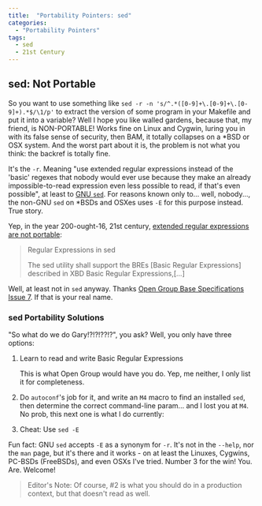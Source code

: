 ```yaml
---
title:  "Portability Pointers: sed"
categories: 
  - "Portability Pointers"
tags:
  - sed
  - 21st Century
---
```


## sed: Not Portable

So you want to use something like `sed -r -n 's/^.*([0-9]+\.[0-9]+\.[0-9]+).*$/\1/p'` to extract the version of some program in your Makefile and put it into a variable?  Well I hope you like walled gardens, because that, my friend, is NON-PORTABLE!  Works fine on Linux and Cygwin, luring you in with its false sense of security, then BAM, it totally collapses on a *BSD or OSX system.  And the worst part about it is, the problem is not what you think: the backref is totally fine.

It's the `-r`.  Meaning "use extended regular expressions instead of the 'basic' regexes that nobody would ever use because they make an already impossible-to-read expression even less possible to read, if that's even possible", at least to [GNU `sed`](http://www.gnu.org/software/sed/).  For reasons known only to... well, nobody..., the non-GNU `sed` on *BSDs and OSXes uses `-E` for this purpose instead.  True story.

Yep, in the year 200-ought-16, 21st century, [extended regular expressions are not portable](http://pubs.opengroup.org/onlinepubs/9699919799/utilities/sed.html):

> Regular Expressions in sed
> 
> The sed utility shall support the BREs [Basic Regular Expressions] described in XBD Basic Regular Expressions,[...]

Well, at least not in `sed` anyway.  Thanks [Open Group Base Specifications Issue 7](http://pubs.opengroup.org/onlinepubs/9699919799/).  If that is your real name.

### sed Portability Solutions

"So what do we do Gary!?!?!??!?", you ask?  Well, you only have three options:

1. Learn to read and write Basic Regular Expressions

    This is what Open Group would have you do.  Yep, me neither, I only list it for completeness.

2. Do `autoconf`'s job for it, and write an `M4` macro to find an installed `sed`, then determine the correct command-line param... and I lost you at `M4`.  No prob, this next one is what I do currently:

3. Cheat: Use `sed -E`

Fun fact: GNU `sed` accepts `-E` as a synonym for `-r`.  It's not in the `--help`, nor the `man` page, but it's there and it works - on at least the Linuxes, Cygwins, PC-BSDs (FreeBSDs), and even OSXs I've tried.  Number 3 for the win!  You.  Are.  Welcome!

> Editor's Note: Of course, #2 is what you should do in a production context, but that doesn't read as well.
